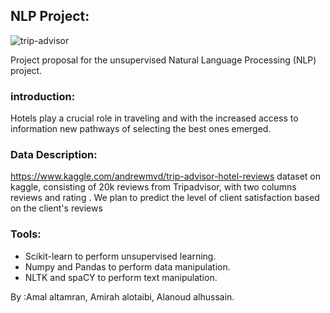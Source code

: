 ## NLP Project:


![trip-advisor](https://user-images.githubusercontent.com/90131899/141645902-cba2935f-4636-4e8a-87f4-30b4d7da109a.png)


Project proposal for the unsupervised Natural Language Processing (NLP) project.

### introduction:
Hotels play a crucial role in traveling and with the increased access to information new pathways of selecting the best ones emerged.


### Data Description:
https://www.kaggle.com/andrewmvd/trip-advisor-hotel-reviews dataset on kaggle,
consisting of 20k reviews from Tripadvisor, with two columns reviews and rating .
We plan to predict the level of client satisfaction based on the client's reviews

### Tools:
* Scikit-learn to perform unsupervised learning.
* Numpy and Pandas to perform data manipulation.
* NLTK and spaCY to perform text manipulation.


By :Amal altamran, Amirah alotaibi, Alanoud alhussain.

